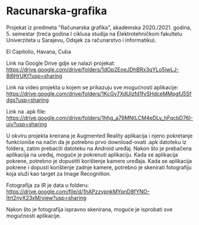 # Racunarska-grafika

Projekat iz predmeta "Računarska grafika", akademska 2020./2021. godina, 5. semestar (treća godina I ciklusa studija na Elektrotehničkom fakultetu Univerziteta u Sarajevu, Odsjek za računarstvo i informatiku).

El Capitolio, Havana, Cuba

Link na Google Drive gdje se nalazi projekat: https://drive.google.com/drive/folders/1dOp2EoeJDhBRx3qYLo5jwLJ-8i6HrUKt?usp=sharing

Link na video projekta u kojem se prikazuju sve mogućnosti aplikacije: https://drive.google.com/drive/folders/1KcGv7XdUIzfd1fvSHdceMMpgfJ5Sfdgs?usp=sharing

Link na .apk file: https://drive.google.com/drive/folders/1hhg_a79MNtLCM4eDLv_hFqcbD76I-uiv?usp=sharing

U okviru projekta kreirana je Augmented Reality aplikacija i njeno pokretanje funkcioniše na način da je potrebno prvo download-ovati .apk datoteku iz foldera, zatim prebaciti datoteku na Android uređaj. Nakon što je prebačena aplikacija na uređaj, moguće je pokrenuti aplikaciju. Kada se aplikacija pokrene, potrebno je dopustiti korištenje kamere uređaja. Kada se aplikacija pokrene i dopusti korištenje zadnje kamere, potrebno je skenirati fotografiju koja služi kao target za Image Recognition.

Fotografija za IR je data u folderu: https://drive.google.com/file/d/1hAPzzypnkMYqnD8fYNO-Itrt2nyX23xM/view?usp=sharing

Nakon što je fotografija ispravno skenirana, moguće je isprobati sve mogućnosti aplikacije.
